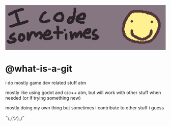 ![banner that reads "i code sometimes" with a smiley face to the right of it](github_banner_thing.png)

# @what-is-a-git

i do mostly game dev related stuff atm

mostly like using godot and c/c++ atm, but will work with
other stuff when needed (or if trying something new)

mostly doing my own thing but sometimes i contribute
to other stuff i guess

¯\\\_(ツ)\_/¯
